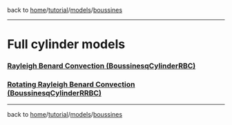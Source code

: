 back to [home](/)/[tutorial](/tutorial)/[models](/tutorial/tutorial-models)/[boussines](/tutorial/models/models-boussinesq)

---

# Full cylinder models

### [Rayleigh Benard Convection (BoussinesqCylinderRBC)](cylinder/models-boussinesq-cylinder-rbc)

### [Rotating Rayleigh Benard Convection (BoussinesqCylinderRRBC)](cylinder/models-boussinesq-cylinder-rrbc)

---

back to [home](/)/[tutorial](/tutorial)/[models](/tutorial/tutorial-models)/[boussines](/tutorial/models/models-boussinesq)
